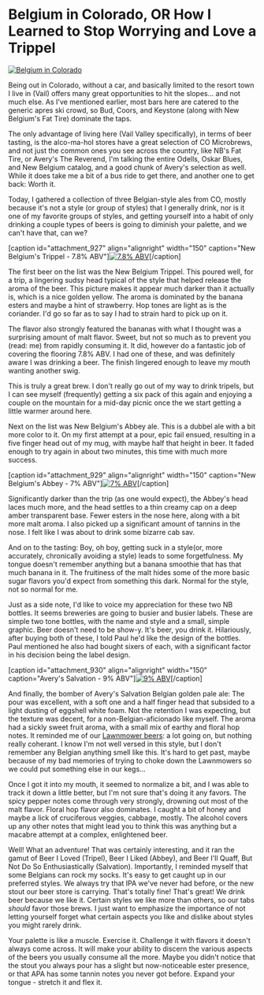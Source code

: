 Belgium in Colorado, OR How I Learned to Stop Worrying and Love a Trippel
=========================================================================

[![](http://www.yeastboundanddown.com/wp-content/uploads/2011/02/P2230733-768x1024.jpg "Belgium in Colorado")](http://www.yeastboundanddown.com/wp-content/uploads/2011/02/P2230733.jpg)

Being out in Colorado, without a car, and basically limited to the resort town I live in (Vail) offers many great opportunities to hit the slopes... and not much else. As I've mentioned earlier, most bars here are catered to the generic apres ski crowd, so Bud, Coors, and Keystone (along with New Belgium's Fat Tire) dominate the taps.

The only advantage of living here (Vail Valley specifically), in terms of beer tasting, is the alco-ma-hol stores have a great selection of CO Microbrews, and not just the common ones you see across the country, like NB's Fat Tire, or Avery's The Reverend, I'm talking the entire Odells, Oskar Blues, and New Belgium catalog, and a good chunk of Avery's selection as well. While it does take me a bit of a bus ride to get there, and another one to get back: Worth it.

Today, I gathered a collection of three Belgian-style ales from CO, mostly because it's not a style (or group of styles) that I generally drink, nor is it one of my favorite groups of styles, and getting yourself into a habit of only drinking a couple types of beers is going to diminish your palette, and we can't have that, can we?

\[caption id="attachment\_927" align="alignright" width="150" caption="New Belgium's Trippel - 7.8% ABV"\][![7.8% ABV](http://www.yeastboundanddown.com/wp-content/uploads/2011/02/P2230734-150x150.jpg "New Belgium's Trippel")](http://www.yeastboundanddown.com/wp-content/uploads/2011/02/P2230734.jpg)\[/caption\]

The first beer on the list was the New Belgium Trippel. This poured well, for a trip, a lingering sudsy head typical of the style that helped release the aroma of the beer. This picture makes it appear much darker than it actually is, which is a nice golden yellow. The aroma is dominated by the banana esters and maybe a hint of strawberry. Hop tones are light as is the coriander. I'd go so far as to say I had to strain hard to pick up on it.

The flavor also strongly featured the bananas with what I thought was a surprising amount of malt flavor. Sweet, but not so much as to prevent you (read: me) from rapidly consuming it. It did, however do a fantastic job of covering the flooring 7.8% ABV. I had one of these, and was definitely aware I was drinking a beer. The finish lingered enough to leave my mouth wanting another swig.

This is truly a great brew. I don't really go out of my way to drink tripels, but I can see myself (frequently) getting a six pack of this again and enjoying a couple on the mountain for a mid-day picnic once the we start getting a little warmer around here.

Next on the list was New Belgium's Abbey ale. This is a dubbel ale with a bit more color to it. On my first attempt at a pour, epic fail ensued, resulting in a five finger head out of my mug, with maybe half that height in beer. It faded enough to try again in about two minutes, this time with much more success.

\[caption id="attachment\_929" align="alignright" width="150" caption="New Belgium's Abbey - 7% ABV"\][![7% ABV](http://www.yeastboundanddown.com/wp-content/uploads/2011/02/P2230737-150x150.jpg "New Belgium's Abbey")](http://www.yeastboundanddown.com/wp-content/uploads/2011/02/P2230737.jpg)\[/caption\]

Significantly darker than the trip (as one would expect), the Abbey's head laces much more, and the head settles to a thin creamy cap on a deep amber transparent base. Fewer esters in the nose here, along with a bit more malt aroma. I also picked up a significant amount of tannins in the nose. I felt like I was about to drink some bizarre cab sav.

And on to the tasting: Boy, oh boy, getting suck in a style(or, more accurately, chronically avoiding a style) leads to some forgetfulness. My tongue doesn't remember anything but a banana smoothie that has that much banana in it. The fruitiness of the malt hides some of the more basic sugar flavors you'd expect from something this dark. Normal for the style, not so normal for me.

Just as a side note, I'd like to voice my appreciation for these two NB bottles. It seems breweries are going to busier and busier labels. These are simple two tone bottles, with the name and style and a small, simple graphic. Beer doesn't need to be show-y. It's beer, you drink it. Hilariously, after buying both of these, I told Paul he'd like the design of the bottles. Paul mentioned he also had bought sixers of each, with a significant factor in his decision being the label design.

\[caption id="attachment\_930" align="alignright" width="150" caption="Avery's Salvation - 9% ABV"\][![9% ABV](http://www.yeastboundanddown.com/wp-content/uploads/2011/02/P2270739-150x150.jpg "Avery's Salvation")](http://www.yeastboundanddown.com/wp-content/uploads/2011/02/P2270739.jpg)\[/caption\]

And finally, the bomber of Avery's Salvation Belgian golden pale ale: The pour was excellent, with a soft one and a half finger head that subsided to a light dusting of eggshell white foam. Not the retention I was expecting, but the texture was decent, for a non-Belgian-aficionado like myself. The aroma had a sickly sweet fruit aroma, with a small mix of earthy and floral hop notes. It reminded me of our [Lawnmower beers](http://www.yeastboundanddown.com/2010/06/a-tale-of-two-ales/): a lot going on, but nothing really coherant. I know I'm not well versed in this style, but I don't remember any Belgian anything smell like this. It's hard to get past, maybe because of my bad memories of trying to choke down the Lawnmowers so we could put something else in our kegs...

Once I got it into my mouth, it seemed to normalize a bit, and I was able to track it down a little better, but I'm not sure that's doing it any favors. The spicy pepper notes come through very strongly, drowning out most of the malt flavor. Floral hop flavor also dominates. I caught a bit of honey and maybe a lick of cruciferous veggies, cabbage, mostly. The alcohol covers up any other notes that might lead you to think this was anything but a macabre attempt at a complex, enlightened beer.

Well! What an adventure! That was certainly interesting, and it ran the gamut of Beer I Loved (Tripel), Beer I Liked (Abbey), and Beer I'll Quaff, But Not Do So Enthusiastically (Salvation). Importantly, I reminded myself that some Belgians can rock my socks. It's easy to get caught up in our preferred styles. We always try that IPA we've never had before, or the new stout our beer store is carrying. That's totally fine! That's great! We drink beer because we like it. Certain styles we like more than others, so our tabs _should_ favor those brews. I just want to emphasize the importance of not letting yourself forget what certain aspects you like and dislike about styles you might rarely drink.

Your palette is like a muscle. Exercise it. Challenge it with flavors it doesn't always come across. It will make your ability to discern the various aspects of the beers you usually consume all the more. Maybe you didn't notice that the stout you always pour has a slight but now-noticeable ester presence, or that APA has some tannin notes you never got before. Expand your tongue - stretch it and flex it.